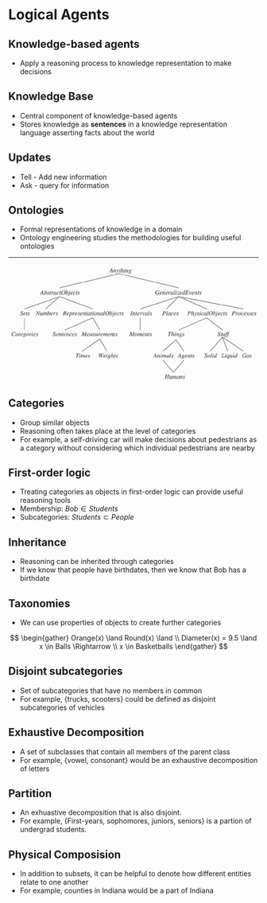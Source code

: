 Logical Agents
==============

Knowledge-based agents
----------------------

- Apply a reasoning process to knowledge representation to make decisions

Knowledge Base
--------------

- Central component of knowledge-based agents
- Stores knowledge as **sentences** in a knowledge representation language asserting facts about the world

Updates
-------

- Tell - Add new information
- Ask - query for information

Ontologies
----------

- Formal representations of knowledge in a domain
- Ontology engineering studies the methodologies for building useful ontologies

---

![Upper Ontology](media/upper-ontology.png)

Categories
----------

- Group similar objects
- Reasoning often takes place at the level of categories
- For example, a self-driving car will make decisions about pedestrians as a category without considering which individual pedestrians are nearby

First-order logic
-----------------

- Treating categories as objects in first-order logic can provide useful reasoning tools
- Membership: ${Bob} \in {Students}$
- Subcategories: ${Students} \subset {People}$

Inheritance
-----------

- Reasoning can be inherited through categories
- If we know that people have birthdates, then we know that Bob has a birthdate

Taxonomies
----------

- We can use properties of objects to create further categories

$$
\begin{gather}
Orange(x) \land Round(x) \land \\ 
Diameter(x) = 9.5 \land x \in Balls \Rightarrow \\
x \in Basketballs
\end{gather}
$$

Disjoint subcategories
----------------------

- Set of subcategories that have no members in common
- For example, {trucks, scooters} could be defined as disjoint subcategories of vehicles

Exhaustive Decomposition
------------------------

- A set of subclasses that contain all members of the parent class
- For example, {vowel, consonant} would be an exhaustive decomposition of letters

Partition
---------

- An exhuastive decomposition that is also disjoint.
- For example, {First-years, sophomores, juniors, seniors} is a partion of undergrad students.

Physical Composision
--------------------

- In addition to subsets, it can be helpful to denote how different entities relate to one another
- For example, counties in Indiana would be a part of Indiana

